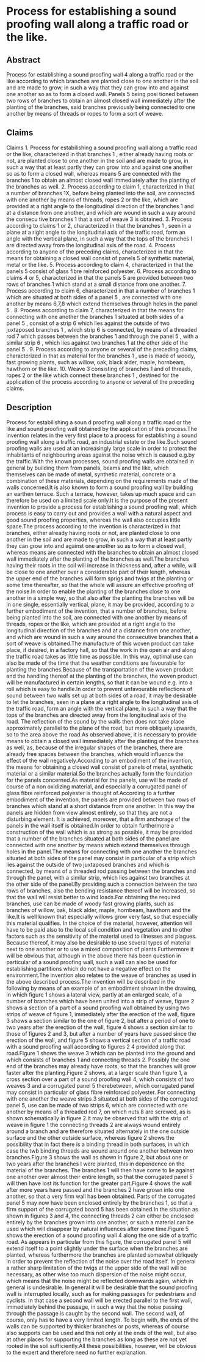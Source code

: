# Process for establishing a sound proofing wall along a traffic road or the like.

## Abstract
Process for establishing a sound proofing wall 4 along a traffic road or the like according to which branches are planted close to one another in the soil and are made to grow, in such a way that they can grow into and against one another so as to form a closed wall. Panels 5 being posi tioned between two rows of branches to obtain an almost closed wall immediately after the planting of the branches, said branches previously being connected to one another by means of threads or ropes to form a sort of weave.

## Claims
Claims 1. Process for estabilishing a sound proofing wall along a traffic road or the like, characterized in that branches 1 , either already having roots or not, are planted close to one another in the soil and are made to grow, in such a way that at least partly they can grow into and against one another so as to form a closed wall, whereas means 5 are connected with the branches 1 to obtain an almost closed wall immediately after the planting of the branches as well. 2. Process according to claim 1, characterized in that a number of branches 1X, before being planted into the soil, are connected with one another by means of threads, ropes 2 or the like, which are provided at a right angle to the longitudinal direction of the branches 1 and at a distance from one another, and which are wound in such a way around the consecu tive branches 1 that a sort of weave 3 is obtained. 3. Process according to claims 1 or 2, characterized in that the branches 1 , seen in a plane at a right angle to the longitudinal axis of the traffic road, form an angle with the vertical plane, in such a way that the tops of the branches I are directed away from the longitudinal axis of the road. 4. Process according to anyone of the preceding claims, characterized in that the means for obtaining a closed wall consist of panels 5 of synthetic material, metal or the like. 5. Process according to claim 4, characterized in that the panels 5 consist of glass fibre reinforced polyester. 6. Process according to claims 4 or 5, characterized in that the panels 5 are provided between two rows of branches 1 which stand at a small distance from one another. 7. Process according to claim 6, characterized in that a number of branches 1 which are situated at both sides of a panel 5 , are connected with one another by means 6,7,8 which extend themselves through holes in the panel 5 . 8. Process according to claim 7, characterized in that the means for connecting with one another the branches 1 situated at both sides of a panel 5 , consist of a strip 6 which lies against the outside of two juxtaposed branches 1 , which strip 6 is connected, by means of a threaded rod 7 which passes between the branches 1 and through the panel 5 , with a similar strip 6 , which lies against two branches 1 at the other side of the panel 5 . 9. Process according to anyone or several of the preceding claims, characterized in that as material for the branches 1 , use is made of woody, fast growing plants, such as willow, oak, black alder, maple, hornbeam, hawthorn or the like. 10. Weave 3 consisting of branches 1 and of threads, ropes 2 or the like which connect these branches 1 , destined for the application of the process according to anyone or several of the preceding claims.

## Description
Process for estabilishing a soun d proofing wall along a traffic road or the like and sound proofing wall obtained by the application of this process.The invention relates in the very first place to a process for establishing a sound proofing wall along a traffic road, an industrial estate or the like.Such sound proofing walls are used at an increasingly large scale in order to protect the inhabitants of neighbouring areas against the noise which is caused e.g.by the traffic.With the known processes, sound proofing walls are obtained in general by building them from panels, beams and the like, which themselves can be made of metal, synthetic material, concrete or a combination of these materials, depending on the requirements made of the walls concerned.It is also known to form a sound proofing wall by building an earthen terrace. Such a terrace, however, takes up much space and can therefore be used on a limited scale only.It is the purpose of the present invention to provide a process for establishing a sound proofing wall, which process is easy to carry out and provides a wall with a natural aspect and good sound proofing properties, whereas the wall also occupies little space.The process according to the invention is characterized in that branches, either already having roots or not, are planted close to one another in the soil and are made to grow, in such a way that at least partly they can grow into and against one another so as to form a closed wall, whereas means are connected with the branches to obtain an almost closed wall immediately after the planting of the branches as well.The branches having their roots in the soil will increase in thickness and, after a while, will be close to one another over a considerable part of their length, whereas the upper end of the branches will form sprigs and twigs at the planting or some time thereafter, so that the whole will assure an effective proofing of the noise.In order to enable the planting of the branches close to one another in a simple way, so that also after the planting the branches will be in one single, essentially vertical, plane, it may be provided, according to a further embodiment of the invention, that a number of branches, before being planted into the soil, are connected with one another by means of threads, ropes or the like, which are provided at a right angle to the longitudinal direction of the branches and at a distance from one another, and which are wound in such a way around the consecutive branches that a sort of weave is obtained.The manufacture of this woven product can take place, if desired, in a factory hall, so that the work in the open air and along the traffic road takes as little time as possible. In this way, optimal use can also be made of the time that the weather conditions are favourable for planting the branches.Because of the transportation of the woven product and the handling thereof at the planting of the branches, the woven product will be manufactured in certain lengths, so that it can be wound e.g. into a roll which is easy to handle.In order to prevent unfavourable reflections of sound between two walls set up at both sides of a road, it may be desirable to let the branches, seen in a plane at a right angle to the longitudinal axis of the traffic road, form an angle with the vertical plane, in such a way that the tops of the branches are directed away from the longitudinal axis of the road. The reflection of the sound by the walls then does not take place approximately parallel to the plane of the road, but more obliquely upwards, so to the area above the road.As observed above, it is necessary to provide means to obtain a closed wall immediately after the planting of the branches as well, as, because of the irregular shapes of the branches, there are already free spaces between the branches, which would influence the effect of the wall negatively.According to an embodiment of the invention, the means for obtaining a closed wall consist of panels of metal, synthetic material or a similar material.So the branches actually form the foundation for the panels concerned.As material for the panels, use will be made of course of a non oxidizing material, and especially a corrugated panel of glass fibre reinforced polyester is thought of.According to a further embodiment of the invention, the panels are provided between two rows of branches which stand at a short distance from one another. In this way the panels are hidden from view almost entirely, so that they are not a disturbing element. It is achieved, moreover, that a firm anchorage of the panels in the wall itself is obtained.In order to obtain furthermore a construction of the wall which is as strong as possible, it may be provided that a number of the branches situated at both sides of the panel are connected with one another by means which extend themselves through holes in the panel.The means for connecting with one another the branches situated at both sides of the panel may consist in particular of a strip which lies against the outside of two juxtaposed branches and which is connected, by means of a threaded rod passing between the branches and through the panel, with a similar strip, which lies against two branches at the other side of the panel.By providing such a connection between the two rows of branches, also the bending resistance thereof will be increased, so that the wall will resist better to wind loads.For obtaining the required branches, use can be made of woody fast growing plants, such as branches of willow, oak, black alder, maple, hornbeam, hawthorn and the like.It is well known that especially willows grow very fast, so that especially this material qualifies. In the choice of the material, however, attention will have to be paid also to the local soil condition and vegetation and to other factors such as the sensitivity of the material used to illnesses and plagues. Because thereof, it may also be desirable to use several types of material next to one another or to use a mixed composition of plants.Furthermore it will be obvious that, although in the above there has been question in particular of a sound proofing wall, such a wall can also be used for establishing partitions which do not have a negative effect on the environment.The invention also relates to the weave of branches as used in the above described process.The invention will be described in the following by means of an example of an embodiment shown in the drawing, in which figure 1 shows a lateral view, partly at an enlarged scale, of a number of branches which have been united into a strip of weave, figure 2 shows a section of a part of a sound proofing wall obtained by using two strips of weave of figure 1, immediately after the erection of the wall, figure 3 shows a section similar to the one of figure 2, but after a period of one to two years after the erection of the wall, figure 4 shows a section similar to those of figures 2 and 3, but after a number of years have passed since the erection of the wall, and figure 5 shows a vertical section of a traffic road with a sound proofing wall according to figures 2 4 provided along that road.Figure 1 shows the weave 3 which can be planted into the ground and which consists of branches 1 and connecting threads 2. Possibly the one end of the branches may already have roots, so that the branches will grow faster after the planting.Figure 2 shows, at a larger scale than figure 1, a cross section over a part of a sound proofing wall 4, which consists of two weaves 3 and a corrugated panel 5 therebetween, which corrugated panel may consist in particular of glass fibre reinforced polyester. For connecting with one another the weave strips 3 situated at both sides of the corrugated panel 5, use can be made of two strips 6, which are connected with one another by means of a threaded rod 7, on which nuts 8 are screwed, as is shown schematically in figure 2.It may be observed that with the strip of weave in figure 1 the connecting threads 2 are always wound entirely around a branch and are therefore situated alternately in the one outside surface and the other outside surface, whereas figure 2 shows the possibility that in fact there is a binding thread in both surfaces, in which case the twb binding threads are wound around one another between two branches.Figure 3 shows the wall as shown in figure 2, but about one or two years after the branches I were planted, this in dependence on the material of the branches. The branches 1 will then have come to lie against one another over almost their entire length, so that the corrugated panel 5 will then have lost its function for the greater part.Figure 4 shows the wall after more years have passed and the branches 2 have grown into one another, so that a very firm wall has been obtained. Parts of the corrugated panel 5 may now have been enclosed entirely by the branches 1, so that a firm support of the corrugated board 5 has been obtained.In the situation as shown in figures 3 and 4, the connecting threads 2 can either be enclosed entirely by the branches grown into one another, or such a material can be used which will disappear by natural influences after some time.Figure 5 shows the erection of a sound proofing wall 4 along the one side of a traffic road. As appears in particular from this figure, the corrugated panel 5 will extend itself to a point slightly under the surface when the branches are planted, whereas furthermore the branches are planted somewhat obliquely in order to prevent the reflection of the noise over the road itself. In general a rather sharp limitation of the twigs at the upper side of the wall will be necessary, as other wise too much dispersion of the noise might occur, which means that the noise might be reflected downwards again, which in general is undesirable. In general it will be desirable that the sound proofing wall is interrupted locally, such as for making passages for pedestrians and cyclists. In that case a second wall will be erected parallel to the first wall, immediately behind the passage, in such a way that the noise passing through the passage is caught by the second wall. The second wall, of course, only has to have a very limited length. To begin with, the ends of the walls can be supported by thicker branches or posts, whereas of course also supports can be used and this not only at the ends of the wall, but also at other places for supporting the branches as long as these are not yet rooted in the soil sufficiently.All these possibilities, however, will be obvious to the expert and therefore need no further explanation.